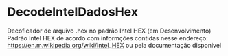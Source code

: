 # DecodeIntelDadosHex
Decoficador de arquivo .hex no padrão Intel HEX (em Desenvolvimento)
Padrão Intel HEX de acordo com informções contidas nesse endereço:
https://en.m.wikipedia.org/wiki/Intel_HEX
ou pela documentação disponivel
